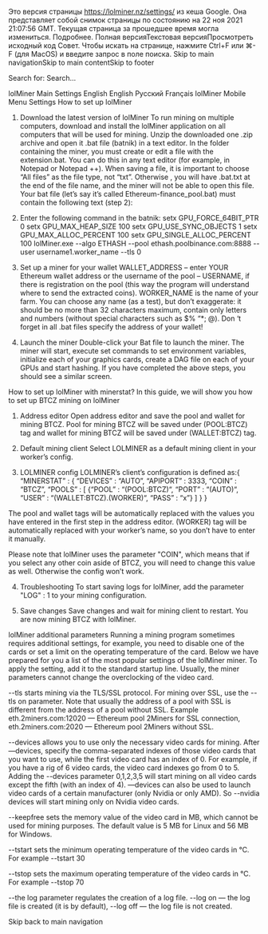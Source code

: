 Это версия страницы https://lolminer.nz/settings/ из кеша Google. Она представляет собой снимок страницы по состоянию на 22 ноя 2021 21:07:56 GMT. Текущая страница за прошедшее время могла измениться. Подробнее.
Полная версияТекстовая версияПросмотреть исходный код
Совет. Чтобы искать на странице, нажмите Ctrl+F или ⌘-F (для MacOS) и введите запрос в поле поиска.
Skip to main navigationSkip to main contentSkip to footer

Search for: 
Search…
  

lolMiner
Main
Settings
English
English
Русский
Français
lolMiner
 Mobile Menu
Settings
How to set up lolMiner
1) Download the latest version of lolMiner
To run mining on multiple computers, download and install the lolMiner application on all computers that will be used for mining.
Unzip the downloaded one .zip archive and open it .bat file (batnik) in a text editor.
In the folder containing the miner, you must create or edit a file with the extension.bat. You can do this in any text editor (for example, in Notepad or Notepad ++). When saving a file, it is important to choose “All files” as the file type, not “txt”. Otherwise , you will have .bat.txt at the end of the file name, and the miner will not be able to open this file. Your bat file (let’s say it’s called Ethereum-finance_pool.bat) must contain the following text (step 2):

2) Enter the following command in the batnik:
setx GPU_FORCE_64BIT_PTR 0
setx GPU_MAX_HEAP_SIZE 100
setx GPU_USE_SYNC_OBJECTS 1
setx GPU_MAX_ALLOC_PERCENT 100
setx GPU_SINGLE_ALLOC_PERCENT 100
lolMiner.exe --algo ETHASH --pool ethash.poolbinance.com:8888 --user username1.worker_name --tls 0

3) Set up a miner for your wallet
WALLET_ADDRESS – enter YOUR Ethereum wallet address or the username of the pool – USERNAME, if there is registration on the pool (this way the program will understand where to send the extracted coins). WORKER_NAME is the name of your farm. You can choose any name (as a test), but don’t exaggerate: it should be no more than 32 characters maximum, contain only letters and numbers (without special characters such as $% “*; @). Don ‘t forget in all .bat files specify the address of your wallet!

4) Launch the miner
Double-click your Bat file to launch the miner. The miner will start, execute set commands to set environment variables, initialize each of your graphics cards, create a DAG file on each of your GPUs and start hashing. If you have completed the above steps, you should see a similar screen.


How to set up lolMiner with minerstat?
In this guide, we will show you how to set up BTCZ mining on lolMiner

1. Address editor
Open address editor and save the pool and wallet for mining BTCZ. Pool for mining BTCZ will be saved under (POOL:BTCZ) tag and wallet for mining BTCZ will be saved under (WALLET:BTCZ) tag.

2. Default mining client
Select LOLMINER as a default mining client in your worker’s config.

3. LOLMINER config
LOLMINER’s client’s configuration is defined as:{ “MINERSTAT” : { “DEVICES” : “AUTO”, “APIPORT” : 3333, “COIN” : “BTCZ”, “POOLS” : [ {“POOL” : “(POOL:BTCZ)“, “PORT” : “(AUTO)“, “USER” : “(WALLET:BTCZ).(WORKER)“, “PASS” : “x”} ] } }

The pool and wallet tags will be automatically replaced with the values you have entered in the first step in the address editor. (WORKER) tag will be automatically replaced with your worker’s name, so you don’t have to enter it manually.

Please note that lolMiner uses the parameter "COIN", which means that if you select any other coin aside of BTCZ, you will need to change this value as well. Otherwise the config won’t work.

4. Troubleshooting
To start saving logs for lolMiner, add the parameter "LOG" : 1 to your mining configuration.

5. Save changes
Save changes and wait for mining client to restart. You are now mining BTCZ with lolMiner.

lolMiner additional parameters
Running a mining program sometimes requires additional settings, for example, you need to disable one of the cards or set a limit on the operating temperature of the card. Below we have prepared for you a list of the most popular settings of the lolMiner miner. To apply the setting, add it to the standard startup line. Usually, the miner parameters cannot change the overclocking of the video card.

--tls starts mining via the TLS/SSL protocol. For mining over SSL, use the --tls on parameter. Note that usually the address of a pool with SSL is different from the address of a pool without SSL. Example eth.2miners.com:12020 — Ethereum pool 2Miners for SSL connection, eth.2miners.com:2020 — Ethereum pool 2Miners without SSL.

--devices allows you to use only the necessary video cards for mining. After —devices, specify the comma-separated indexes of those video cards that you want to use, while the first video card has an index of 0. For example, if you have a rig of 6 video cards, the video card indexes go from 0 to 5. Adding the --devices parameter 0,1,2,3,5 will start mining on all video cards except the fifth (with an index of 4). —devices can also be used to launch video cards of a certain manufacturer (only Nvidia or only AMD). So --nvidia devices will start mining only on Nvidia video cards.

--keepfree sets the memory value of the video card in MB, which cannot be used for mining purposes. The default value is 5 MB for Linux and 56 MB for Windows.

--tstart sets the minimum operating temperature of the video cards in °C. For example --tstart 30

--tstop sets the maximum operating temperature of the video cards in °C. For example --tstop 70

--the log parameter regulates the creation of a log file. --log on — the log file is created (it is by default), --log off — the log file is not created.

Skip back to main navigation
